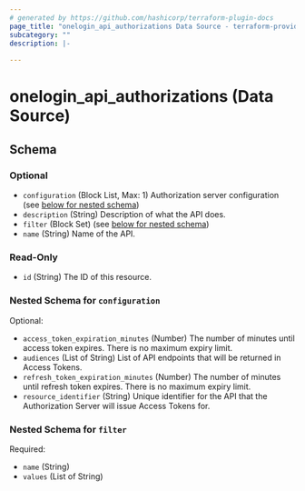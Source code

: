 ```yaml
---
# generated by https://github.com/hashicorp/terraform-plugin-docs
page_title: "onelogin_api_authorizations Data Source - terraform-provider-onelogin"
subcategory: ""
description: |-
  
---
```


# onelogin_api_authorizations (Data Source)





<!-- schema generated by tfplugindocs -->
## Schema

### Optional

- `configuration` (Block List, Max: 1) Authorization server configuration (see [below for nested schema](#nestedblock--configuration))
- `description` (String) Description of what the API does.
- `filter` (Block Set) (see [below for nested schema](#nestedblock--filter))
- `name` (String) Name of the API.

### Read-Only

- `id` (String) The ID of this resource.

<a id="nestedblock--configuration"></a>
### Nested Schema for `configuration`

Optional:

- `access_token_expiration_minutes` (Number) The number of minutes until access token expires. There is no maximum expiry limit.
- `audiences` (List of String) List of API endpoints that will be returned in Access Tokens.
- `refresh_token_expiration_minutes` (Number) The number of minutes until refresh token expires. There is no maximum expiry limit.
- `resource_identifier` (String) Unique identifier for the API that the Authorization Server will issue Access Tokens for.


<a id="nestedblock--filter"></a>
### Nested Schema for `filter`

Required:

- `name` (String)
- `values` (List of String)


